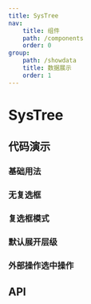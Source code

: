 ```yaml
---
title: SysTree
nav:
    title: 组件
    path: /components
    order: 0
group:
    path: /showdata
    title: 数据展示
    order: 1
---
```

# SysTree

## 代码演示

### 基础用法
<code src="./demo/Basic.tsx"></code>

### 无复选框
<code src="./demo/Single.tsx"></code>

### 复选框模式
<code src="./demo/CheckboxType.tsx" title="复选框模式" desc="此处为严格模式，不联动"></code>

### 默认展开层级
<code src="./demo/ExpandLevel.tsx"></code>

### 外部操作选中操作
<code src="./demo/TriggerSelectedKeys.tsx"></code>

## API
<API src="./SysTree.tsx" hideTitle></API>